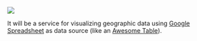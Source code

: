 ![](https://gist.githubusercontent.com/codeleventh/dbf7cfd9c2def11474500737a0443f58/raw/02fadad571bd9083f3d8e970e8bed709e0259555/svmd-logo.png)

It will be a service for visualizing geographic data using [Google Spreadsheet](https://spreadsheets.google.com) as data source (like an [Awesome Table](https://awesome-table.com/)).
